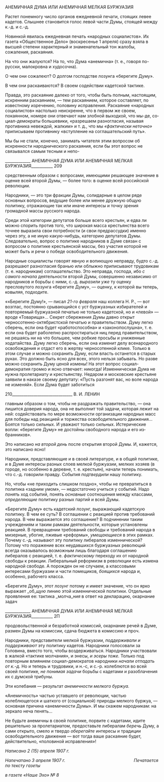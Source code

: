 АНЕМИЧНАЯ ДУМА ИЛИ АНЕМИЧНАЯ МЕЛКАЯ БУРЖУАЗИЯ

Растет понемногу число органов ежедневной печати, стоящих левее кадетов. Слыш­нее становится голос левой части Думы, стоящей между к.-д. и с.-д.

Новинкой явилась ежедневная печать «народных социалистов». Их газета «Общест­венное Дело» (воскресенье 1 апреля) сразу взяла в высшей степени характерный и знаменательный тон жалобы, сожаления, раскаяния.

На что они жалуются? На то, что Дума «анемична» (т. е., говоря по-русски, мало­кровна и худосочна).

О чем они сожалеют? О долгом господстве лозунга «берегите Думу».

В чем они раскаиваются? В своем содействии кадетской тактике.

Правда, это раскаяние далеко от того, чтобы быть полным, настоящим, искренним раскаянием, — тем раскаянием, которое составляет, по известному изречению, полови­ну исправления. Раскаяние «народных социалистов» настолько неискренне, что в пер­вом же своем, покаянном, номере они отвечают нам злобной выходкой, что мы-де, со­циал-демократы большевики, «разрешаем разногласия, называя противника невеждой, жалким» и т. д., что мы _«фактически неточно»_ приписываем противнику «вступление на соглашательский путь».

Мы бы не стали, конечно, занимать читателя этим вопросом об искренности народ­нического раскаяния, если бы этот вопрос не связывался самым тесным и непо-

  

_____________ АНЕМИЧНАЯ ДУМА ИЛИ АНЕМИЧНАЯ МЕЛКАЯ БУРЖУАЗИЯ___________ 209

средственным образом с вопросами, имеющими решающее значение в оценке всей вто­рой Думы, — более того: в оценке всей российской революции.

Народники, — это три фракции Думы, солидарные в целом ряде основных вопросов, ведущие более или менее дружную общую политику, отражающие так или иначе инте­ресы и точку зрения громадной массы русского народа.

Среди этой категории депутатов больше всего крестьян, и едва ли можно спорить против того, что широкая масса крестьянства всего точнее выразила свои потребности (и свои предрассудки) именно через эту, а не иную какую-нибудь, категорию депутатов Думы. Следовательно, вопрос о политике народников в Думе связан с вопросом о по­литике крестьянской массы, без участия которой не может быть и речи о победе осво­бодительного движения.

Народные социалисты говорят явную и вопиющую неправду, будто с.-д. разрешают разногласия бранью или облыжно приписывают трудовикам (т. е. народникам) согла­шательство. Это неправда, господа, ибо _с самого начала_ деятельности второй Думы, совершенно независимо от народников и борьбы с ними, с.-д. _выразили уже_ ту оценку пресловутого лозунга «берегите Думу», — оценку, к которой вы теперь, ковыляя, под­ходите.

««Берегите Думу!», — писал _21-го февраля_ наш коллега Н. Р., — вот возглас, постоянно срывающий­ся с уст буржуазных избирателей и повторяемый буржуазной печатью не только кадетской, но и «левой» — вроде «Товарища»... Секрет сбережения Думы давно открыт черносотенно-октябристской печатью и правительством. Думу легко сберечь, если она будет «работоспособна» и «законопослушна», т. е. если она будет раболепно распростираться ниц перед правительством, не решаясь ни на что большее, чем робкие просьбы и униженные ходатайства. Думу легко сберечь, если она изменит делу всенародного ос­вобождения и отдаст его в жертву черносотенной клике. Только в этом случае и можно сохранить Думу, если власть останется в старых руках. Это должно быть ясно для всех, этого нельзя забывать. Но разве можно сохранить Думу ценой измены! На этот вопрос социал-демократия громко и ясно отвечает: нико­гда! Изменническая Дума не нужна пролетариату и крестьянству. Недаром и московские крестьяне зая­вили в наказе своему депутату: «Пусть разгонят вас, но воле народа не изменяй». Если Дума будет забо­титься

  

210_______________________________ В. И. ЛЕНИН

главным образом о том, чтобы не раздражать правительство, — она лишится доверия народа, она не вы­полнит той задачи, которая лежит на ней: содействовать по мере возможности организации народных масс для победы над реакцией и торжества освободительного движения... Боятся только сильных. И ува­жают только сильных. Истерические вопли: «берегите Думу» не достойны свободного народа и его из­бранников».

Это написано _на второй день_ после открытия второй Думы. И, кажется, это написа­но ясно!

Народники, представляющие и в своей литературе, и в общей политике, и в Думе интересы разных слоев мелкой буржуазии, мелких хозяев (в городе, но особенно в де­ревне, т. е. крестьян), начали теперь понимать, что с.-д. говорили правду. События _подтвердили_ нашу политику.

Но, чтобы «не приходить слишком поздно», чтобы не превратиться в политика «зад­ним умом», — недостаточно учиться у событий. Надо _понять_ ход событий, понять _ос­новные_ соотношения между классами, _определяющие_ политику разных партий и всей Думы.

«Берегите Думу» есть кадетский лозунг, выражающий кадетскую политику. В чем ее суть? В соглашении с реакцией против требований народа. В чем выражается это со­глашение? В подчинении таким учреждениям и таким рамкам деятельности, которые установлены реакцией. В превращении требований свободы и требований народа в ми­зерные, убогие, лживые «реформы», _умещающиеся_ в этих рамках. Почему с.-д. назы­вают эту политику либералов изменнической? Потому что поражение всех неудавших­ся буржуазных революций всегда оказывалось возможным лишь благодаря соглаше­нию либералов с реакцией, т. е. _фактическому_ переходу их от народной свободы к ре­акции. Либеральный реформизм в революции есть измена народной свободе. А порож­ден он не случаем, а классовыми интересами буржуазии и части помещиков, _боящихся_ народа и, особенно, рабочего класса.

«Берегите Думу», этот лозунг потому и имеет значение, что он ярко выражает _об­__щую_ линию этой изменнической политики. Отдельные проявления ее: тактика _молча­__ния_ в ответ на декларацию, окарнание задач

  

_____________ АНЕМИЧНАЯ ДУМА ИЛИ АНЕМИЧНАЯ МЕЛКАЯ БУРЖУАЗИЯ___________ 2П

продовольственной и безработной комиссий, окарнание речей в Думе, размен Думы на комиссии, сдача бюджета в комиссию и проч.

Народники, представители мелкой буржуазии, _поддерживали и поддерживают_ эту политику кадетов. Народники голосовали за Головина, вместо того, чтобы воздержи­ваться. Народники участвовали в жалкой «тактике молчания», и энесы, _и эсеры тоже._ Только под повторным влиянием социал-демократов народники _начали отпадать от к.-д._ Но и теперь и трудовики, и н.-с, и с.-р. колеблются во всей своей политике, _не по­нимая задачи_ борьбы с кадетами и разоблачения их с думской трибуны.

Эти колебания — результат _анемичности мелкого буржуа._

«Анемичность» частью уставшего от революции, частью колеблющегося и шаткого от (социальной) природы мелкого буржуа, — основная причина «анемичности Думы». И мы скажем народникам: на зеркало неча пенять...

Не будьте анемичны в своей политике, порвите с кадетами, идите решительно за пролетариатом, предоставьте либералам _беречь_ Думу, а сами открыто, смело и твердо _оберегайте_ интересы и традиции освободительного движения — вот тогда ваше рас­каяние будет, действительно, «половиной исправления»!

_Написано 2 (15) апреля 1907 г._

_Напечатано 3 апреля 1907 г.                                                         Печатается по тексту газеты_

_в газете «Наше Эхо» № 8_